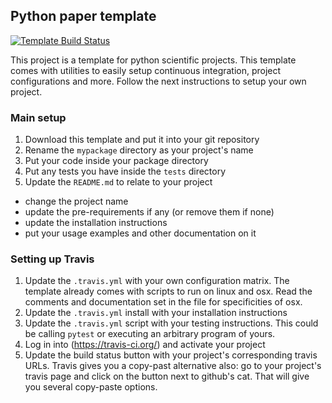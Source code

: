 ## Python paper template

[![Template Build Status](https://travis-ci.org/guillep/python-paper-template.svg?branch=master)](https://travis-ci.org/guillep/python-paper-template)

This project is a template for python scientific projects. This template comes with utilities to easily setup continuous integration, project configurations and more. Follow the next instructions to setup your own project.


### Main setup

1. Download this template and put it into your git repository
2. Rename the `mypackage` directory as your project's name
3. Put your code inside your package directory
4. Put any tests you have inside the `tests` directory
5. Update the `README.md` to relate to your project
 - change the project name
 - update the pre-requirements if any (or remove them if none)
 - update the installation instructions
 - put your usage examples and other documentation on it
 
### Setting up Travis

1. Update the `.travis.yml` with your own configuration matrix. The template already comes with scripts to run on linux and osx. Read the comments and documentation set in the file for specificities of osx.
2. Update the `.travis.yml` install with your installation instructions
3. Update the `.travis.yml` script with your testing instructions. This could be calling `pytest` or executing an arbitrary program of yours.
4. Log in into (https://travis-ci.org/) and activate your project
5. Update the build status button with your project's corresponding travis URLs. Travis gives you a copy-past alternative also: go to your project's travis page and click on the button next to github's cat. That will give you several copy-paste options.